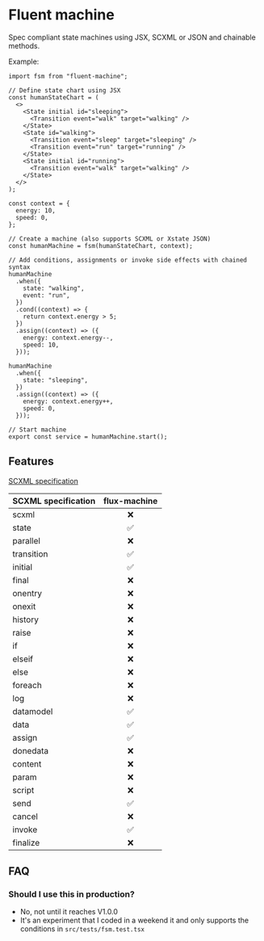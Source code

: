 # Fluent machine

Spec compliant state machines using JSX, SCXML or JSON and chainable methods.

Example:

```tsx
import fsm from "fluent-machine";

// Define state chart using JSX
const humanStateChart = (
  <>
    <State initial id="sleeping">
      <Transition event="walk" target="walking" />
    </State>
    <State id="walking">
      <Transition event="sleep" target="sleeping" />
      <Transition event="run" target="running" />
    </State>
    <State initial id="running">
      <Transition event="walk" target="walking" />
    </State>
  </>
);

const context = {
  energy: 10,
  speed: 0,
};

// Create a machine (also supports SCXML or Xstate JSON)
const humanMachine = fsm(humanStateChart, context);

// Add conditions, assignments or invoke side effects with chained syntax
humanMachine
  .when({
    state: "walking",
    event: "run",
  })
  .cond((context) => {
    return context.energy > 5;
  })
  .assign((context) => ({
    energy: context.energy--,
    speed: 10,
  }));

humanMachine
  .when({
    state: "sleeping",
  })
  .assign((context) => ({
    energy: context.energy++,
    speed: 0,
  }));

// Start machine
export const service = humanMachine.start();
```

## Features

[SCXML specification](https://www.w3.org/TR/scxml)

| SCXML specification | **flux-machine** |
| ------------------- | :--------------: |
| scxml               |        ❌        |
| state               |        ✅        |
| parallel            |        ❌        |
| transition          |        ✅        |
| initial             |        ✅        |
| final               |        ❌        |
| onentry             |        ❌        |
| onexit              |        ❌        |
| history             |        ❌        |
| raise               |        ❌        |
| if                  |        ❌        |
| elseif              |        ❌        |
| else                |        ❌        |
| foreach             |        ❌        |
| log                 |        ❌        |
| datamodel           |        ✅        |
| data                |        ✅        |
| assign              |        ✅        |
| donedata            |        ❌        |
| content             |        ❌        |
| param               |        ❌        |
| script              |        ❌        |
| send                |        ✅        |
| cancel              |        ❌        |
| invoke              |        ✅        |
| finalize            |        ❌        |

## FAQ

### Should I use this in production?

- No, not until it reaches V1.0.0
- It's an experiment that I coded in a weekend it and only supports the conditions in `src/tests/fsm.test.tsx`
